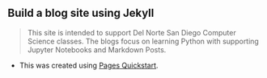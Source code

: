 ## Build a blog site using Jekyll
> This site is intended to support Del Norte San Diego Computer Science classes.  The blogs focus on learning Python with supporting Jupyter Notebooks and Markdown Posts.
- This was created using [Pages Quickstart](https://docs.github.com/en/pages/quickstart).
